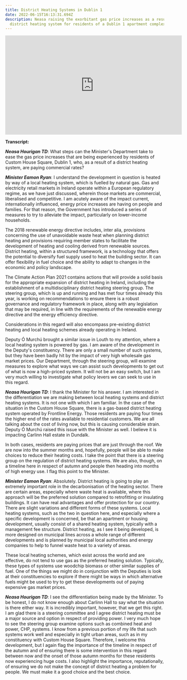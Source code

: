 ```yaml
---
title: District Heating Systems in Dublin 1
date: 2022-06-15T16:13:31.694Z
description: Neasa raising the exorbitant gas price increases as a result of a
  district heating system for residents of a Dublin 1 apartment complex.
---
```

<iframe width="560" height="315" src="https://www.youtube.com/embed/cfX9ltjySb0" title="YouTube video player" frameborder="0" allow="accelerometer; autoplay; clipboard-write; encrypted-media; gyroscope; picture-in-picture" allowfullscreen></iframe>

**Transcript:**

***Neasa Hourigan TD***: What steps can the Minister's Department take to ease the gas price increases that are being experienced by residents of Custom House Square, Dublin 1, who, as a result of a district heating system, are paying commercial rates?

***Minister Eamon Ryan***: I understand the development in question is heated by way of a local heating system, which is fuelled by natural gas. Gas and electricity retail markets in Ireland operate within a European regulatory regime, as we have just discussed, wherein those markets are commercial, liberalised and competitive. I am acutely aware of the impact current, internationally influenced, energy price increases are having on people and families. For that reason, the Government has introduced a series of measures to try to alleviate the impact, particularly on lower-income households.

The 2018 renewable energy directive includes, inter alia, provisions concerning the use of unavoidable waste heat when planning district heating and provisions requiring member states to facilitate the development of heating and cooling derived from renewable sources. District heating, within a structured framework, is a technology that offers the potential to diversify fuel supply used to heat the building sector. It can offer flexibility in fuel choice and the ability to adapt to changes in the economic and policy landscape.

The Climate Action Plan 2021 contains actions that will provide a solid basis for the appropriate expansion of district heating in Ireland, including the establishment of a multidisciplinary district heating steering group. The steering group, which is up and running and has met four times already this year, is working on recommendations to ensure there is a robust governance and regulatory framework in place, along with any legislation that may be required, in line with the requirements of the renewable energy directive and the energy efficiency directive.

Considerations in this regard will also encompass pre-existing district heating and local heating schemes already operating in Ireland.

Deputy Ó Murchú brought a similar issue in Louth to my attention, where a local heating system is powered by gas. I am aware of the development in the Deputy's constituency. There are only a small number of such systems, but they have been badly hit by the impact of very high wholesale gas market prices. Our Department, through the steering group, will examine measures to explore what ways we can assist such developments to get out of what is now a high-priced system. It will not be an easy switch, but I am very much willing to investigate what policy levers we can seek to use in this regard.

***Neasa Hourigan TD***: I thank the Minister for his answer. I am interested in the differentiation we are making between local heating systems and district heating systems. It is not one with which I am familiar. In the case of the situation in the Custom House Square, there is a gas-based district heating system operated by Frontline Energy. Those residents are paying four times the higher end of the rates available to residential customers. We are all talking about the cost of living now, but this is causing considerable strain. Deputy Ó Murchú raised this issue with the Minister as well. I believe it is impacting Carlinn Hall estate in Dundalk.

In both cases, residents are paying prices that are just through the roof. We are now into the summer months and, hopefully, people will be able to make choices to reduce their heating costs. I take the point that there is a steering group on the regulation of district heating systems. We are also, though, on a timeline here in respect of autumn and people then heading into months of high energy use. I flag this point to the Minister.

***Minister Eamon Ryan***: Absolutely. District heating is going to play an extremely important role in the decarbonisation of the heating sector. There are certain areas, especially where waste heat is available, where this approach will be the preferred solution compared to retrofitting or insulating buildings. It can have real advantages and offer protection for our country. There are slight variations and different forms of these systems. Local heating systems, such as the two in question here, and especially where a specific development is concerned, be that an apartment or housing development, usually consist of a shared heating system, typically with a management fee structure. District heating, as I see it being developed, is more designed on municipal lines across a whole range of different developments and is planned by municipal local authorities and energy companies to help to funnel waste heat to a variety of areas.

These local heating schemes, which exist across the world and are effective, do not tend to use gas as the preferred heating solution. Typically, these types of systems use woodchip biomass or other similar supplies of fuel. One of the things we might do in conjunction with the Deputies is look at their constituencies to explore if there might be ways in which alternative fuels might be used to try to get these developments out of paying expensive gas market prices.

***Neasa Hourigan TD***: I see the differentiation being made by the Minister. To be honest, I do not know enough about Carlinn Hall to say what the situation is there either way. It is incredibly important, however, that we get this right. I am glad there is a steering committee and I agree district heating must be a major source and option in respect of providing power. I very much hope to see the steering group examine options such as combined heat and power, CHP, systems. I know from a previous portion of my life that such systems work well and especially in tight urban areas, such as in my constituency with Custom House Square. Therefore, I welcome this development, but I again flag the importance of the timeline in respect of the autumn and of ensuring there is some intervention in this regard between now and the onset of those autumn months for these residents now experiencing huge costs. I also highlight the importance, reputationally, of ensuring we do not make the concept of district heating a problem for people. We must make it a good choice and the best choice.